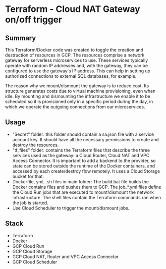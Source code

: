 # Terraform - Cloud NAT Gateway on/off trigger

## Summary

This Terraform/Docker code was created to toggle the creation and destruction of resources in GCP. The resources comprise a network gateway for serverless microservices to use. These services typically operate with random IP addresses and, with the gateway, they can be configured to use the gateway's IP address. This can help in setting up authorized connections to external SQL databases, for example.

The reason why we mount/dismount the gateway is to reduce cost. Its structure generates costs due to virtual machine provisioning, even when idle. By mounting and dismounting the infrastructure we enable it to be scheduled so it is provisioned only in a specific period during the day, in which we operate the outgoing connections from our microservices.

## Usage

- "Secret" folder: this folder should contain a sa.json file with a service account key. It should have all the necessary permissions to create and destroy the resources.
- "tf_files" folder: contains the Terraform files that describe the three services used as the gateway: a Cloud Router, Cloud NAT and VPC Access Connector. It is important to add a backend to the provider, so state can be stored outside the runtime of the Docker containers, and accessed by each create/destroy flow remotely. It uses a Cloud Storage bucket for that.
- Dockerfile, yml, .sh files in main folder: The build.bat file builds the Docker contains files and pushes them to GCP. The job_*.yml files define the Cloud Run jobs that are executed to mount/dismount the network infrastructure. The shell files contain the Terraform commands ran when the job is started.
- Use Cloud Scheduler to trigger the mount/dismount jobs.

## Stack

- Terraform
- Docker
- GCP Cloud Run
- GCP Cloud Storage
- GCP Cloud NAT, Router and VPC Access Connector
- GCP Cloud Scheduler